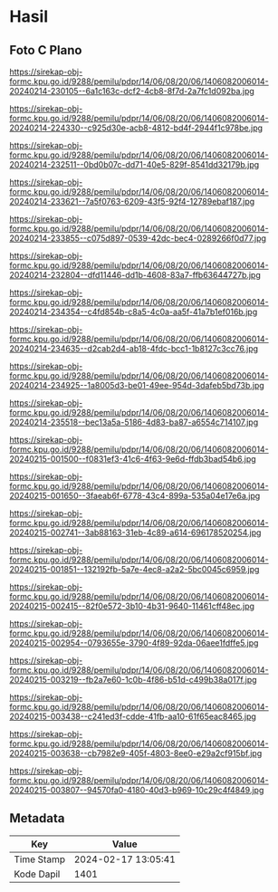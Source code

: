 # Hasil

## Foto C Plano

https://sirekap-obj-formc.kpu.go.id/9288/pemilu/pdpr/14/06/08/20/06/1406082006014-20240214-230105--6a1c163c-dcf2-4cb8-8f7d-2a7fc1d092ba.jpg

https://sirekap-obj-formc.kpu.go.id/9288/pemilu/pdpr/14/06/08/20/06/1406082006014-20240214-224330--c925d30e-acb8-4812-bd4f-2944f1c978be.jpg

https://sirekap-obj-formc.kpu.go.id/9288/pemilu/pdpr/14/06/08/20/06/1406082006014-20240214-232511--0bd0b07c-dd71-40e5-829f-8541dd32179b.jpg

https://sirekap-obj-formc.kpu.go.id/9288/pemilu/pdpr/14/06/08/20/06/1406082006014-20240214-233621--7a5f0763-6209-43f5-92f4-12789ebaf187.jpg

https://sirekap-obj-formc.kpu.go.id/9288/pemilu/pdpr/14/06/08/20/06/1406082006014-20240214-233855--c075d897-0539-42dc-bec4-0289266f0d77.jpg

https://sirekap-obj-formc.kpu.go.id/9288/pemilu/pdpr/14/06/08/20/06/1406082006014-20240214-232804--dfd11446-dd1b-4608-83a7-ffb63644727b.jpg

https://sirekap-obj-formc.kpu.go.id/9288/pemilu/pdpr/14/06/08/20/06/1406082006014-20240214-234354--c4fd854b-c8a5-4c0a-aa5f-41a7b1ef016b.jpg

https://sirekap-obj-formc.kpu.go.id/9288/pemilu/pdpr/14/06/08/20/06/1406082006014-20240214-234635--d2cab2d4-ab18-4fdc-bcc1-1b8127c3cc76.jpg

https://sirekap-obj-formc.kpu.go.id/9288/pemilu/pdpr/14/06/08/20/06/1406082006014-20240214-234925--1a8005d3-be01-49ee-954d-3dafeb5bd73b.jpg

https://sirekap-obj-formc.kpu.go.id/9288/pemilu/pdpr/14/06/08/20/06/1406082006014-20240214-235518--bec13a5a-5186-4d83-ba87-a6554c714107.jpg

https://sirekap-obj-formc.kpu.go.id/9288/pemilu/pdpr/14/06/08/20/06/1406082006014-20240215-001500--f0831ef3-41c6-4f63-9e6d-ffdb3bad54b6.jpg

https://sirekap-obj-formc.kpu.go.id/9288/pemilu/pdpr/14/06/08/20/06/1406082006014-20240215-001650--3faeab6f-6778-43c4-899a-535a04e17e6a.jpg

https://sirekap-obj-formc.kpu.go.id/9288/pemilu/pdpr/14/06/08/20/06/1406082006014-20240215-002741--3ab88163-31eb-4c89-a614-696178520254.jpg

https://sirekap-obj-formc.kpu.go.id/9288/pemilu/pdpr/14/06/08/20/06/1406082006014-20240215-001851--132192fb-5a7e-4ec8-a2a2-5bc0045c6959.jpg

https://sirekap-obj-formc.kpu.go.id/9288/pemilu/pdpr/14/06/08/20/06/1406082006014-20240215-002415--82f0e572-3b10-4b31-9640-11461cff48ec.jpg

https://sirekap-obj-formc.kpu.go.id/9288/pemilu/pdpr/14/06/08/20/06/1406082006014-20240215-002954--0793655e-3790-4f89-92da-06aee1fdffe5.jpg

https://sirekap-obj-formc.kpu.go.id/9288/pemilu/pdpr/14/06/08/20/06/1406082006014-20240215-003219--fb2a7e60-1c0b-4f86-b51d-c499b38a017f.jpg

https://sirekap-obj-formc.kpu.go.id/9288/pemilu/pdpr/14/06/08/20/06/1406082006014-20240215-003438--c241ed3f-cdde-41fb-aa10-61f65eac8465.jpg

https://sirekap-obj-formc.kpu.go.id/9288/pemilu/pdpr/14/06/08/20/06/1406082006014-20240215-003638--cb7982e9-405f-4803-8ee0-e29a2cf915bf.jpg

https://sirekap-obj-formc.kpu.go.id/9288/pemilu/pdpr/14/06/08/20/06/1406082006014-20240215-003807--94570fa0-4180-40d3-b969-10c29c4f4849.jpg


## Metadata

| Key        | Value               |
| ---------- | ------------------- |
| Time Stamp | 2024-02-17 13:05:41 |
| Kode Dapil | 1401                |



